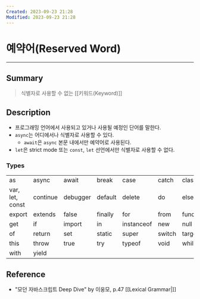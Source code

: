```yaml
---
Created: 2023-09-23 21:28
Modified: 2023-09-23 21:28
---
```


# 예약어(Reserved Word)
---
## Summary
> 식별자로 사용할 수 없는 [[키워드(Keyword)]]
## Description
- 프로그래밍 언어에서 사용되고 있거나 사용될 예정인 단어를 말한다.
- `async`는 어디에서나 식별자로 사용할 수 있다.
	- `await`은 `async` 본문 내에서만 예약어로 사용된다.
- `let`은 strict mode 또는 `const`, `let` 선언에서만 식별자로 사용할 수 없다.
### Types
| | | | | | | |
|---|---|---|---|---|---|---|
|as|async|await|break|case|catch|class|
|var, let, const|continue|debugger|default|delete|do|else|
|export|extends|false|finally|for|from|function|
|get|if|import|in|instanceof|new|null|
|of|return|set|static|super|switch|target|
|this|throw|true|try|typeof|void|while|
|with|yield||||||

## Reference
- "모던 자바스크립트 Deep Dive" by 이웅모, p.47
[[Lexical Grammar|]]